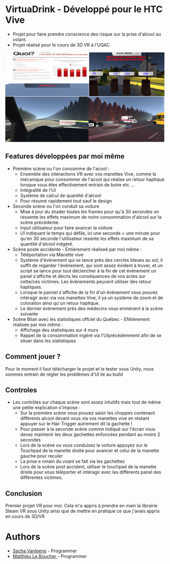 # VirtuaDrink - Développé pour le HTC Vive
- Projet pour faire prendre conscience des risque sur la prise d'alcool au volant.
- Projet réalisé pour le cours de 3D VR à l'UQAC

![A screenshot](screenshot.png)

## Features développées par moi même
- Première scène ou l'on consomme de l'acool : 
	- Ensemble des intéractions VR avec vos manettes Vive, comme la mécanique pour consommer de l'acool qui réalise un retour haptique lorsque vous êtes effectivement entrain de boire etc ...
	- Intégralité de l'UI
	- Système de calcul de quantité d'alcool
  	- Pour résumé rapidement tout sauf le design
- Seconde scène ou l'on conduit sa voiture
	- Mise à jour du shader toutes les frames pour qu'à 30 secondes on ressente les effets maximum de notre consommation d'alcool sur la scène précédente.
  	- Input utilisateur pour faire avancer la voiture
	- UI indiquant le temps qui défile, ici une seconde = une minute pour qu'en 30 seconde l'utilisateur resente les effets maximum de sa quantité d'alcool inégéré.
- Scène poste accidente - Entièrement réaliseé par moi même :
	- Téléportation via Manette vive
	- Système d'évènement qui se lance près des cercles bleues au sol, il suffit de regarder l'évènement, qui sont assez évident à truver, et un script se lance pour tout déclencher à la fin de cet évènement un panel s'affiche et décris les conséquences de vos actes sur cette/ces victimes. Les évènements peuvent utiliser des retour haptiques.
	- Lorsque le pannel s'affiche de la fin d'un évènement vous pouvez intéragir avec via vos manettes Vive, il ya un système de zoom et de coloration ainsi qu'un retour haptique. 
  - Le dernier évènement prés des médecins vous enmènent à la scène suivante
- Scène Bilan avec les statistiques offciel du Québec - ENtièrement réalisée par moi même :
  - Affichage des statistiques sur 4 murs
  - Rappel de la consommation ingéré via l'UIprécédemment afin de se situer dans les statistiques
## Comment jouer ?

Pour le moment il faut télécharger le projet et le tester sous Unity, nous sommes entrain de régler les problèmes d'UI lié au build
 
## Controles
- Les contrôles sur chaque scène sont assez intuitifs mais tout de même une petite explication s'impose : 
  - Sur la première scène vous pouvez saisir les choppes contenant différents alcool devant vous via vos manettes vive en réstant appuyer sur le Hair Trigger autrement dit la gachette ! 
  - Pour passer à la seconde scène comme indiqué sur l'écran vous devez maintenir les deux gachettes enfoncées pendant au moins 2 secondes
  - Lors de la scène ou vous conduisez la voiture appuyez sur le Touchpad de la manette droite pour avancer et celui de la manette gauche pour reculer
  - La prise e nmain du voant se fait via les gachettes
  - Lors de la scène post accident, utiliser le touchpad de la manette droite pour vous téléporter et intéragir avec les différents panel des différentes victimes.
	
## Conclusion
Premier projet VR pour moi. Cela m'a appris à prendre en main la librairie Steam VR sous Unity ainsi que de mettre en pratique ce que j'avais appris en cours de 3D/VR

# Authors

* [Sacha Vanleene](https://github.com/SachaVanleene) - Programmer
* [Matthieu Le Boucher ](https://github.com/Meight) - Programmer
